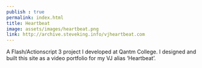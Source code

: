 ```yaml
---
publish : true
permalink: index.html
title: Heartbeat
image: assets/images/heartbeat.png
link: http://archive.steveking.info/vjheartbeat.com
---
```

A Flash/Actionscript 3 project I developed at Qantm College. I designed and built this site as a video portfolio for my VJ alias ‘Heartbeat’.